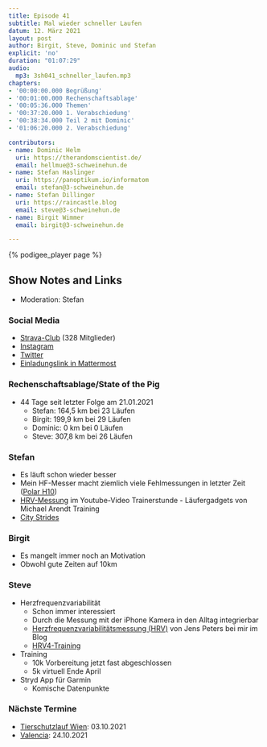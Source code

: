 ```yaml
---
title: Episode 41
subtitle: Mal wieder schneller Laufen
datum: 12. März 2021
layout: post
author: Birgit, Steve, Dominic und Stefan
explicit: 'no'
duration: "01:07:29"
audio:
  mp3: 3sh041_schneller_laufen.mp3
chapters:
- '00:00:00.000 Begrüßung'
- '00:01:00.000 Rechenschaftsablage'
- '00:05:36.000 Themen'
- '00:37:20.000 1. Verabschiedung'
- '00:38:34.000 Teil 2 mit Dominic'
- '01:06:20.000 2. Verabschiedung'

contributors:
- name: Dominic Helm
  uri: https://therandomscientist.de/
  email: hellmue@3-schweinehun.de
- name: Stefan Haslinger
  uri: https://panoptikum.io/informatom
  email: stefan@3-schweinehun.de
- name: Stefan Dillinger
  uri: https://raincastle.blog
  email: steve@3-schweinehun.de
- name: Birgit Wimmer
  email: birgit@3-schweinehun.de

---
```


{% podigee_player page %}

## Show Notes and Links

* Moderation: Stefan

### Social Media

* [Strava-Club](https://www.strava.com/clubs/3schweinehunde) (328 Mitglieder)
* [Instagram](https://www.instagram.com/3_schweinehunde/)
* [Twitter](https://twitter.com/3schweinehunde)
* [Einladungslink in Mattermost](https://mattermost.informatom.com/signup_user_complete/?id=pniz51hpoiyqumcdeu11463o8h)

### Rechenschaftsablage/State of the Pig

* 44 Tage seit letzter Folge am 21.01.2021
  * Stefan: 164,5 km bei 23 Läufen
  * Birgit: 199,9 km bei 29 Läufen
  * Dominic: 0 km bei 0 Läufen
  * Steve: 307,8 km bei 26 Läufen

### Stefan

* Es läuft schon wieder besser
* Mein HF-Messer macht ziemlich viele Fehlmessungen in letzter Zeit
  ([Polar H10](https://amzn.to/30CJFXR))
* [HRV-Messung](https://youtu.be/Qs-DX3Fyybo) im Youtube-Video Trainerstunde -
  Läufergadgets von Michael Arendt Training
* [City Strides](https://citystrides.com/)

### Birgit

* Es mangelt immer noch an Motivation
* Obwohl gute Zeiten auf 10km

### Steve

* Herzfrequenzvariabilität
  * Schon immer interessiert
  * Durch die Messung mit der iPhone Kamera in den Alltag integrierbar
  * [Herzfrequenzvariabilitätsmessung (HRV)](https://raincastle.blog/?p=1257) von Jens Peters
    bei mir im Blog
  * [HRV4-Training](https://www.hrv4training.com)
* Training
  * 10k Vorbereitung jetzt fast abgeschlossen
  * 5k virtuell Ende April
* Stryd App für Garmin
  * Komische Datenpunkte

### Nächste Termine

* [Tierschutzlauf Wien](https://www.tierschutzlauf.at): 03.10.2021
* [Valencia](https://www.valenciaciudaddelrunning.com): 24.10.2021
